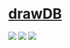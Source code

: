 # [drawDB](https://github.com/drawdb-io/drawdb)

![](https://img.shields.io/github/license/drawdb-io/drawdb?style=flat-square) ![](https://img.shields.io/github/last-commit/scillidan/drawdb/main?label=last%20commit%20(fork)&style=flat-square) ![](https://img.shields.io/badge/Vercel-black?style=flat&logo=Vercel&logoColor=white)